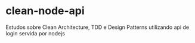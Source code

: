 # clean-node-api

Estudos sobre Clean Architecture, TDD e Design Patterns utilizando api de login servida por nodejs
